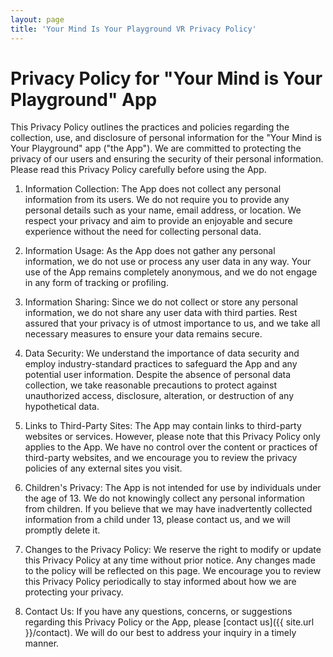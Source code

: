 ```yaml
---
layout: page
title: 'Your Mind Is Your Playground VR Privacy Policy'
---
```

# Privacy Policy for "Your Mind is Your Playground" App

This Privacy Policy outlines the practices and policies regarding the collection, use, and disclosure of personal information for the "Your Mind is Your Playground" app ("the App"). We are committed to protecting the privacy of our users and ensuring the security of their personal information. Please read this Privacy Policy carefully before using the App.

1. Information Collection:
    The App does not collect any personal information from its users. We do not require you to provide any personal details such as your name, email address, or location. We respect your privacy and aim to provide an enjoyable and secure experience without the need for collecting personal data.

2. Information Usage:
    As the App does not gather any personal information, we do not use or process any user data in any way. Your use of the App remains completely anonymous, and we do not engage in any form of tracking or profiling.

3. Information Sharing:
    Since we do not collect or store any personal information, we do not share any user data with third parties. Rest assured that your privacy is of utmost importance to us, and we take all necessary measures to ensure your data remains secure.

4. Data Security:
    We understand the importance of data security and employ industry-standard practices to safeguard the App and any potential user information. Despite the absence of personal data collection, we take reasonable precautions to protect against unauthorized access, disclosure, alteration, or destruction of any hypothetical data.

5. Links to Third-Party Sites:
    The App may contain links to third-party websites or services. However, please note that this Privacy Policy only applies to the App. We have no control over the content or practices of third-party websites, and we encourage you to review the privacy policies of any external sites you visit.

6. Children's Privacy:
    The App is not intended for use by individuals under the age of 13. We do not knowingly collect any personal information from children. If you believe that we may have inadvertently collected information from a child under 13, please contact us, and we will promptly delete it.

7. Changes to the Privacy Policy:
    We reserve the right to modify or update this Privacy Policy at any time without prior notice. Any changes made to the policy will be reflected on this page. We encourage you to review this Privacy Policy periodically to stay informed about how we are protecting your privacy.

8. Contact Us:
    If you have any questions, concerns, or suggestions regarding this Privacy Policy or the App, please [contact us]({{ site.url }}/contact). We will do our best to address your inquiry in a timely manner.
